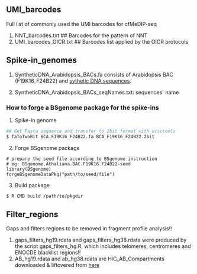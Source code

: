## UMI_barcodes
Full list of commonly used the UMI barcodes for cfMeDIP-seq
1) NNT_barcodes.txt           ## Barcodes for the pattern of NNT
2) UMI_barcodes_OICR.txt      ## Barcodes list applied by the OICR protocols

## Spike-in_genomes
1) SyntheticDNA_Arabidopsis_BACs.fa consists of Arabidopsis BAC (F19K16_F24B22) and [sythetic DNA sequences](https://github.com/hoffmangroup/2020spikein/tree/master/Preprocessing).

2) SyntheticDNA_Arabidopsis_BACs_seqNames.txt: sequences' name

### How to forge a BSgenome package for the spike-ins
1) Spike-in genome
  ```bash
  ## Get Fasta sequence and transfer to 2bit format with ucsctools
  $ faToTwoBit BCA_F19K16_F24B22.fa BCA_F19K16_F24B22.2bit
  ```
2) Forge BSgenome package
  ```{r }
  # prepare the seed file according to BSgenome instruction
  # eg: BSgenome.Athaliana.BAC.F19K16.F24B22-seed
  library(BSgenome)
  forgeBSgenomeDataPkg("path/to/seed/file")
  ```
3) Build package
  ```bash
  $ R CMD build /path/to/pkgdir
  ```  

## Filter_regions
Gaps and filters regions to be removed in fragment profile analysis!!  
1) gaps_filters_hg19.rdata and gaps_filters_hg38.rdata were produced by the script gaps_filters_hg.R, which includes telomeres, centromeres and ENOCDE blacklist regions!!
2) AB_hg19.rdata and ab_hg38.rdata are HiC_AB_Compartments downloaded & liftovered from [here](https://raw.githubusercontent.com/Jfortin1/HiC_AB_Compartments/master/data/hic_compartments_100kb_ebv_2014.txt)
